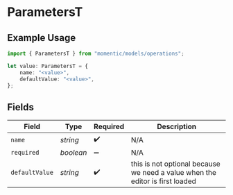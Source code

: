 # ParametersT

## Example Usage

```typescript
import { ParametersT } from "momentic/models/operations";

let value: ParametersT = {
    name: "<value>",
    defaultValue: "<value>",
};
```

## Fields

| Field                                                                        | Type                                                                         | Required                                                                     | Description                                                                  |
| ---------------------------------------------------------------------------- | ---------------------------------------------------------------------------- | ---------------------------------------------------------------------------- | ---------------------------------------------------------------------------- |
| `name`                                                                       | *string*                                                                     | :heavy_check_mark:                                                           | N/A                                                                          |
| `required`                                                                   | *boolean*                                                                    | :heavy_minus_sign:                                                           | N/A                                                                          |
| `defaultValue`                                                               | *string*                                                                     | :heavy_check_mark:                                                           | this is not optional because we need a value when the editor is first loaded |